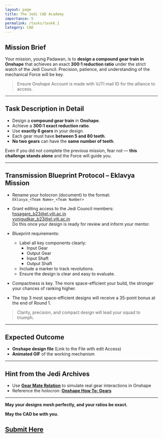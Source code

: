 ```yaml
---
layout: page
title: The Jedi CAD Academy
importance: 5
permalink: /tasks/task6_1
Category: CAD
---
```

## Mission Brief

Your mission, young Padawan, is to **design a compound gear train in Onshape** that achieves an exact **300:1 reduction ratio** under the strict watch of the Jedi Council. Precision, patience, and understanding of the mechanical Force will be key.

> Ensure Onshape Account is made with VJTI mail ID for the alliance to access.
---

## Task Description in Detail

- Design a **compound gear train** in **Onshape**.
- Achieve a **300:1 exact reduction ratio**.
- Use **exactly 6 gears** in your design.
- Each gear must have **between 5 and 80 teeth**.
- **No two gears** can have the **same number of teeth**.

Even if you did not complete the previous mission, fear not — **this challenge stands alone** and the Force will guide you.

---

## Transmission Blueprint Protocol – Eklavya Mission

- Rename your holocron (document) to the format:  
  `Eklavya_<Team Name>_<Team Number>`

- Grant editing access to the Jedi Council members:  
  hssagare_b23@el.vjti.ac.in  
  vvnigudkar_b23@el.vjti.ac.in  
  Do this once your design is ready for review and inform your mentor.

- Blueprint requirements:
  - Label all key components clearly:
    - Input Gear
    - Output Gear
    - Input Shaft
    - Output Shaft
  - Include a marker to track revolutions.
  - Ensure the design is clear and easy to evaluate.

- Compactness is key. The more space-efficient your build, the stronger your chances of ranking higher.

- The top 3 most space-efficient designs will receive a 35-point bonus at the end of Round 1.

> Clarity, precision, and compact design will lead your squad to triumph.
---

## Expected Outcome

- **Onshape design file** (Link to the File with edit Access)
- **Animated GIF** of the working mechanism

---

## Hint from the Jedi Archives

- Use [**Gear Mate Relation**](https://youtu.be/X-Qk3VlCDPo?si=0-PTgs1zXl2yJ8_o) to simulate real gear interactions in Onshape
- Reference the holocron: [**Onshape How To: Gears**](https://youtu.be/AxCgO_eJocc?t=69&si=NTprczF3A7NA3KH1)

---

**May your designs mesh perfectly, and your ratios be exact.**

**May the CAD be with you.**

## [Submit Here](https://forms.gle/aLu2xMo8377SZ3Ac8)
